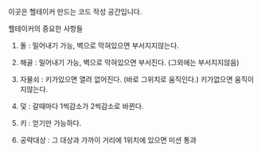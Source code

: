 이곳은 헬테이커 만드는 코드 작성 공간입니다.

헬테이커의 중요한 사항들

1. 돌 : 밀어내기 가능, 벽으로 막혀있으면 부서지지않는다.
2. 해골 : 밀어내기 가능, 벽으로 막혀있으면 부서진다. (그외에는 부서지지않음)
3. 자물쇠 : 키가있으면 열려 없어진다. (바로 그위치로 움직인다.)
           키가없으면 움직이지않는다.
           
4. 덫 : 갈때마다 1씩감소가 2씩감소로 바뀐다.
5. 키 : 얻기만 가능하다.
6. 공략대상 : 그 대상과 가까이 거리에 1위치에 있으면 미션 통과
